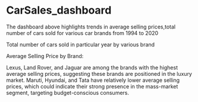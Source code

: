 # CarSales_dashboard


The dashboard above highlights trends in average selling prices,total number of cars sold for various car brands from 1994 to 2020

Total number of cars sold in particular year by various brand


 
Average Selling Price by Brand:

Lexus, Land Rover, and Jaguar are among the brands with the highest average selling prices, suggesting these brands are positioned in the luxury market. Maruti, Hyundai, and Tata have relatively lower average selling prices, which could indicate their strong presence in the mass-market segment, targeting budget-conscious consumers.
